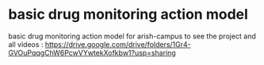 # basic drug monitoring action model
 basic drug monitoring action model for arish-campus 
to see the project and all videos :
https://drive.google.com/drive/folders/1Gr4-GVOuPqqgChW6PcwVYwtekXofkbw1?usp=sharing
